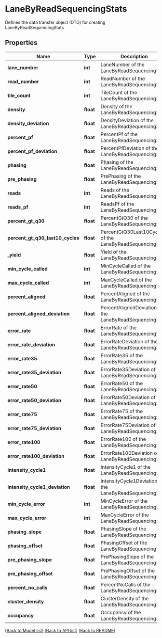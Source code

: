 # LaneByReadSequencingStats

Defines the data transfer object (DTO) for creating LaneByReadSequencingStats

## Properties
Name | Type | Description | Notes
------------ | ------------- | ------------- | -------------
**lane_number** | **int** | LaneNumber of the LaneByReadSequencingStats | 
**read_number** | **int** | ReadNumber of the LaneByReadSequencingStats | 
**tile_count** | **int** | TileCount of the LaneByReadSequencingStats | [optional] 
**density** | **float** | Density of the LaneByReadSequencingStats | [optional] 
**density_deviation** | **float** | DensityDeviation of the LaneByReadSequencingStats | [optional] 
**percent_pf** | **float** | PercentPf of the LaneByReadSequencingStats | [optional] 
**percent_pf_deviation** | **float** | PercentPfDeviation of the LaneByReadSequencingStats | [optional] 
**phasing** | **float** | Phasing of the LaneByReadSequencingStats | [optional] 
**pre_phasing** | **float** | PrePhasing of the LaneByReadSequencingStats | [optional] 
**reads** | **int** | Reads of the LaneByReadSequencingStats | [optional] 
**reads_pf** | **int** | ReadsPf of the LaneByReadSequencingStats | [optional] 
**percent_gt_q30** | **float** | PercentGtQ30 of the LaneByReadSequencingStats | [optional] 
**percent_gt_q30_last10_cycles** | **float** | PercentGtQ30Last10Cycles of the LaneByReadSequencingStats | [optional] 
**_yield** | **float** | Yield of the LaneByReadSequencingStats | [optional] 
**min_cycle_called** | **int** | MinCycleCalled of the LaneByReadSequencingStats | [optional] 
**max_cycle_called** | **int** | MaxCycleCalled of the LaneByReadSequencingStats | [optional] 
**percent_aligned** | **float** | PercentAligned of the LaneByReadSequencingStats | [optional] 
**percent_aligned_deviation** | **float** | PercentAlignedDeviation of the LaneByReadSequencingStats | [optional] 
**error_rate** | **float** | ErrorRate of the LaneByReadSequencingStats | [optional] 
**error_rate_deviation** | **float** | ErrorRateDeviation of the LaneByReadSequencingStats | [optional] 
**error_rate35** | **float** | ErrorRate35 of the LaneByReadSequencingStats | [optional] 
**error_rate35_deviation** | **float** | ErrorRate35Deviation of the LaneByReadSequencingStats | [optional] 
**error_rate50** | **float** | ErrorRate50 of the LaneByReadSequencingStats | [optional] 
**error_rate50_deviation** | **float** | ErrorRate50Deviation of the LaneByReadSequencingStats | [optional] 
**error_rate75** | **float** | ErrorRate75 of the LaneByReadSequencingStats | [optional] 
**error_rate75_deviation** | **float** | ErrorRate75Deviation of the LaneByReadSequencingStats | [optional] 
**error_rate100** | **float** | ErrorRate100 of the LaneByReadSequencingStats | [optional] 
**error_rate100_deviation** | **float** | ErrorRate100Deviation of the LaneByReadSequencingStats | [optional] 
**intensity_cycle1** | **float** | IntensityCycle1 of the LaneByReadSequencingStats | [optional] 
**intensity_cycle1_deviation** | **float** | IntensityCycle1Deviation of the LaneByReadSequencingStats | [optional] 
**min_cycle_error** | **int** | MinCycleError of the LaneByReadSequencingStats | [optional] 
**max_cycle_error** | **int** | MaxCycleError of the LaneByReadSequencingStats | [optional] 
**phasing_slope** | **float** | PhasingSlope of the LaneByReadSequencingStats | [optional] 
**phasing_offset** | **float** | PhasingOffset of the LaneByReadSequencingStats | [optional] 
**pre_phasing_slope** | **float** | PrePhasingSlope of the LaneByReadSequencingStats | [optional] 
**pre_phasing_offset** | **float** | PrePhasingOffset of the LaneByReadSequencingStats | [optional] 
**percent_no_calls** | **float** | PercentNoCalls of the LaneByReadSequencingStats | [optional] 
**cluster_density** | **float** | ClusterDensity of the LaneByReadSequencingStats | [optional] 
**occupancy** | **float** | Occupancy of the LaneByReadSequencingStats | [optional] 

[[Back to Model list]](../README.md#documentation-for-models) [[Back to API list]](../README.md#documentation-for-api-endpoints) [[Back to README]](../README.md)


